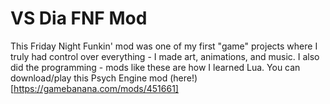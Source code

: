 # VS Dia FNF Mod

This Friday Night Funkin' mod was one of my first "game" projects where I truly had control over everything - I made art, animations, and music. I also did the programming - mods like these are how I learned Lua. You can download/play this Psych Engine mod (here!)[https://gamebanana.com/mods/451661]